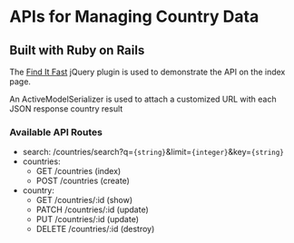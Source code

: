 # APIs for Managing Country Data

## Built with Ruby on Rails

The [Find It Fast](https://dawnmessier.github.io/FindItFast/) jQuery plugin is used to demonstrate the API on the index page.

An ActiveModelSerializer is used to attach a customized URL with each JSON response country result

### Available API Routes

- search: /countries/search?q=`{string}`&limit=`{integer}`&key=`{string}`
- countries:
    - GET    /countries (index)
    - POST   /countries (create)
- country:
    - GET    /countries/:id (show)
    - PATCH  /countries/:id (update)
    - PUT    /countries/:id (update)
    - DELETE /countries/:id (destroy)
